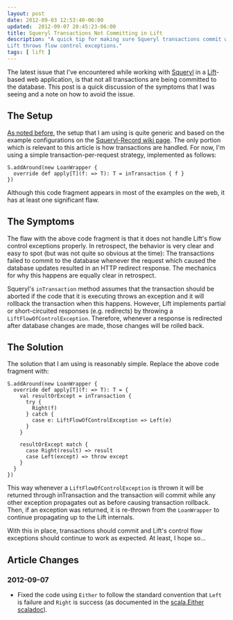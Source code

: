 ```yaml
---
layout: post
date: 2012-09-03 12:53:40-06:00
updated:  2012-09-07 20:45:23-06:00
title: Squeryl Transactions Not Committing in Lift
description: "A quick tip for making sure Squeryl transactions commit when \
Lift throws flow control exceptions."
tags: [ lift ]
---
```

The latest issue that I've encountered while working with
[Squeryl](http://squeryl.org) in a [Lift](http://liftweb.net/)-based web
application, is that not all transactions are being committed to the database.
This post is a quick discussion of the symptoms that I was seeing and a note
on how to avoid the issue.

<!--more-->

## The Setup

[As noted
before](/bits/2012/08/31/bonecp-0.8.0-alpha1-unusable-with-lift-squeryl-record),
the setup that I am using is quite generic and based on the example
configurations on the [Squeryl-Record wiki
page](https://www.assembla.com/wiki/show/liftweb/Squeryl).  The only portion
which is relevant to this article is how transactions are handled.  For now,
I'm using a simple transaction-per-request strategy, implemented as follows:

    S.addAround(new LoanWrapper {
      override def apply[T](f: => T): T = inTransaction { f }
    })

Although this code fragment appears in most of the examples on the web, it has
at least one significant flaw.

## The Symptoms

The flaw with the above code fragment is that it does not handle Lift's flow
control exceptions properly.  In retrospect, the behavior is very clear and
easy to spot (but was not quite so obvious at the time):  The transactions
failed to commit to the database whenever the request which caused the database
updates resulted in an HTTP redirect response.  The mechanics for why this
happens are equally clear in retrospect.

Squeryl's `inTransaction` method assumes that the transaction should be aborted
if the code that it is executing throws an exception and it will rollback the
transaction when this happens.  However, Lift implements partial or
short-circuited responses (e.g. redirects) by throwing a
`LiftFlowOfControlException`.  Therefore, whenever a response is redirected
after database changes are made, those changes will be rolled back.

## The Solution

The solution that I am using is reasonably simple.  Replace the above code
fragment with:

    S.addAround(new LoanWrapper {
      override def apply[T](f: => T): T = {
        val resultOrExcept = inTransaction {
          try {
            Right(f)
          } catch {
            case e: LiftFlowOfControlException => Left(e)
          }
        }

        resultOrExcept match {
          case Right(result) => result
          case Left(except) => throw except
        }
      }
    })

This way whenever a `LiftFlowOfControlException` is thrown it will be returned
through inTransaction and the transaction will commit while any other exception
propagates out as before causing transaction rollback.  Then, if an exception
was returned, it is re-thrown from the `LoanWrapper` to continue propagating
up to the Lift internals.

With this in place, transactions should commit and Lift's control flow
exceptions should continue to work as expected.  At least, I hope so...

## Article Changes

### 2012-09-07

* Fixed the code using `Either` to follow the standard convention that `Left`
  is failure and `Right` is success (as documented in the [scala.Either
  scaladoc](http://www.scala-lang.org/api/current/index.html#scala.Either)).
